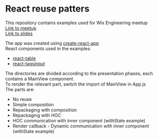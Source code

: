 # React reuse patters        

This repository contains examples used for Wix Engineering meetup       
[Link to meetup](https://www.meetup.com/at-wix/events/244861816/)       
[Link to slides](https://docs.google.com/a/wix.com/presentation/d/1N-vVHmx8HIhCQwi6zKL8ZyDFu7gvwXFaiUehl-lG-Tg/edit?usp=sharing)       


The app was created using [create-react-app](https://github.com/facebookincubator/create-react-app)          
React components used in the examples:           
* [react-table](https://github.com/react-tools/react-table)       
* [react-tagsinput](https://github.com/olahol/react-tagsinput)


The directories are divided according to the presentation phases, each contains a MainView component.                  
To render the relevant part, switch the import of MainView in App.js        
The parts are:

* No reuse
* Simple composition
* Repackaging with composition
* Repackaging with HOC
* HOC communication with inner component (withState example)
* Render callback - Dynamic communication with inner component (withState example)

